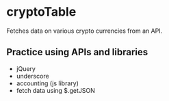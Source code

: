 # cryptoTable

Fetches data on various crypto currencies from an API.


## Practice using APIs and libraries
* jQuery
* underscore
* accounting (js library)
* fetch data using $.getJSON
